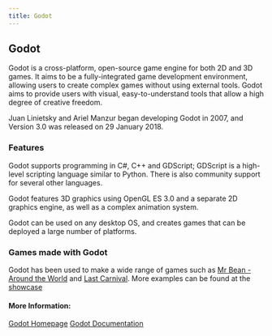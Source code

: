 ```yaml
---
title: Godot
---
```

## Godot

Godot is a cross-platform, open-source game engine for both 2D and 3D games. It aims to be a fully-integrated game development environment, allowing users to create complex games without using external tools. Godot aims to provide users with visual, easy-to-understand tools that allow a high degree of creative freedom.

Juan Linietsky and Ariel Manzur began developing Godot in 2007, and Version 3.0 was released on 29 January 2018.

### Features

Godot supports programming in C#, C++ and GDScript; GDScript is a high-level scripting language similar to Python. There is also community support for several other languages.

Godot features 3D graphics using OpenGL ES 3.0 and a separate 2D graphics engine, as well as a complex animation system.  

Godot can be used on any desktop OS, and creates games that can be deployed a large number of platforms. 

### Games made with Godot

Godot has been used to make a wide range of games such as [Mr Bean - Around the World](https://www.goodcatchgames.com/game/mr-bean-around-the-world/) and [Last Carnival](https://okamgames.com/games-2/last-carnival/). More examples can be found at the [showcase](https://godotengine.org/showcase/)

#### More Information:
[Godot Homepage](https://godotengine.org)
[Godot Documentation](http://docs.godotengine.org/en/3.0/)
